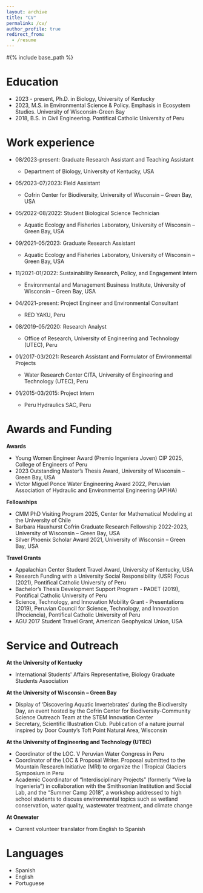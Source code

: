 ```yaml
---
layout: archive
title: "CV"
permalink: /cv/
author_profile: true
redirect_from:
  - /resume
---
```


#{% include base_path %}

Education
======
* 2023 - present, Ph.D. in Biology, University of Kentucky
* 2023, M.S. in Environmental Science & Policy. Emphasis in Ecosystem Studies. University of Wisconsin-Green Bay
* 2018, B.S. in Civil Engineering. Pontifical Catholic University of Peru

Work experience
======
* 08/2023-present: Graduate Research Assistant and Teaching Assistant
  * Department of Biology, University of Kentucky, USA

* 05/2023-07/2023: Field Assistant
  * Cofrin Center for Biodiversity, University of Wisconsin – Green Bay, USA

* 05/2022-08/2022: Student Biological Science Technician
  * Aquatic Ecology and Fisheries Laboratory, University of Wisconsin – Green Bay, USA
 
* 09/2021-05/2023: Graduate Research Assistant
  * Aquatic Ecology and Fisheries Laboratory, University of Wisconsin – Green Bay, USA
 
* 11/2021-01/2022: Sustainability Research, Policy, and Engagement Intern
  * Environmental and Management Business Institute, University of Wisconsin – Green Bay, USA
 
* 04/2021-present: Project Engineer and Environmental Consultant
  * RED YAKU, Peru
 
* 08/2019-05/2020: Research Analyst
  * Office of Research, University of Engineering and Technology (UTEC), Peru
 
* 01/2017-03/2021: Research Assistant and Formulator of Environmental Projects
  * Water Research Center CITA, University of Engineering and Technology (UTEC), Peru
 
* 01/2015-03/2015: Project Intern
  * Peru Hydraulics SAC, Peru
  
Awards and Funding
======
**Awards**
* Young Women Engineer Award (Premio Ingeniera Joven) CIP 2025, College of Engineers of Peru
* 2023 Outstanding Master’s Thesis Award, University of Wisconsin – Green Bay, USA
* Victor Miguel Ponce Water Engineering Award 2022, Peruvian Association of Hydraulic and Environmental Engineering (APIHA)
  
**Fellowships**
* CMM PhD Visiting Program 2025, Center for Mathematical Modeling at the University of Chile
* Barbara Hauxhurst Cofrin Graduate Research Fellowship 2022-2023, University of Wisconsin – Green Bay, USA
* Silver Phoenix Scholar Award 2021, University of Wisconsin – Green Bay, USA
  
**Travel Grants**
* Appalachian Center Student Travel Award, University of Kentucky, USA
* Research Funding with a University Social Responsibility (USR) Focus (2021), Pontifical Catholic University of Peru
* Bachelor’s Thesis Development Support Program - PADET (2019), Pontifical Catholic University of Peru
* Science, Technology, and Innovation Mobility Grant - Presentations (2019), Peruvian Council for Science, Technology, and Innovation (Prociencia), Pontifical Catholic University of Peru
* AGU 2017 Student Travel Grant, American Geophysical Union, USA
  
Service and Outreach
======
**At the University of Kentucky**
* International Students' Affairs Representative, Biology Graduate Students Association

**At the University of Wisconsin – Green Bay**
* Display of ‘Discovering Aquatic Invertebrates’ during the Biodiversity Day, an event hosted by the Cofrin Center for Biodiversity-Community Science Outreach Team at the STEM Innovation Center
* Secretary, Scientific Illustration Club. Publication of a nature journal inspired by Door County’s Toft Point Natural Area, Wisconsin

**At the University of Engineering and Technology (UTEC)**
* Coordinator of the LOC. V Peruvian Water Congress in Peru
* Coordinator of the LOC & Proposal Writer. Proposal submitted to the Mountain Research Initiative (MRI) to organize the I Tropical Glaciers Symposium in Peru
* Academic Coordinator of “Interdisciplinary Projects” (formerly “Vive la Ingenieria”) in collaboration with the Smithsonian Institution and Social Lab, and the “Summer Camp 2018”, a workshop addressed to high school students to discuss environmental topics such as wetland conservation, water quality, wastewater treatment, and climate change

**At Onewater**
* Current volunteer translator from English to Spanish

Languages
======
* Spanish
* English
* Portuguese
